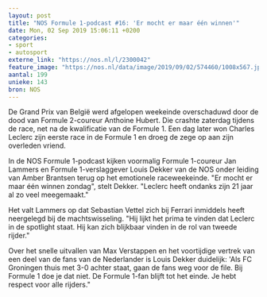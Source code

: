 ```yaml
---
layout: post
title: "NOS Formule 1-podcast #16: 'Er mocht er maar één winnen'"
date: Mon, 02 Sep 2019 15:06:11 +0200
categories: 
- sport 
- autosport 
externe_link: "https://nos.nl/l/2300042"
feature_image: "https://nos.nl/data/image/2019/09/02/574460/1008x567.jpg"
aantal: 199
unieke: 143
bron: NOS
---
```


<p>De Grand Prix van België werd afgelopen weekeinde overschaduwd door de dood van Formule 2-coureur Anthoine Hubert. Die crashte zaterdag tijdens de race, net na de kwalificatie van de Formule 1. Een dag later won Charles Leclerc zijn eerste race in de Formule 1 en droeg de zege op aan zijn overleden vriend.</p>
<p>In de NOS Formule 1-podcast kijken voormalig Formule 1-coureur Jan Lammers en Formule 1-verslaggever Louis Dekker van de NOS onder leiding van Amber Brantsen terug op het emotionele raceweekeinde. "Er mocht er maar één winnen zondag", stelt Dekker. "Leclerc heeft ondanks zijn 21 jaar al zo veel meegemaakt."</p>
<p>Het valt Lammers op dat Sebastian Vettel zich bij Ferrari inmiddels heeft neergelegd bij de machtswisseling. "Hij lijkt het prima te vinden dat Leclerc in de spotlight staat. Hij kan zich blijkbaar vinden in de rol van tweede rijder."</p>
<p>Over het snelle uitvallen van Max Verstappen en het voortijdige vertrek van een deel van de fans van de Nederlander is Louis Dekker duidelijk: 'Als FC Groningen thuis met 3-0 achter staat, gaan de fans weg voor de file. Bij Formule 1 doe je dat niet. De Formule 1-fan blijft tot het einde. Je hebt respect voor alle rijders."</p>
